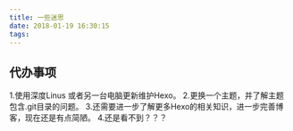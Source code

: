 ```yaml
---
title: 一些迷思
date: 2018-01-19 16:30:15
tags:
---
```

## 代办事项
  1.使用深度Linus 或者另一台电脑更新维护Hexo。
  2.更换一个主题，并了解主题包含.git目录的问题。
  3.还需要进一步了解更多Hexo的相关知识，进一步完善博客，现在还是有点简陋。
  4.还是看不到？？？